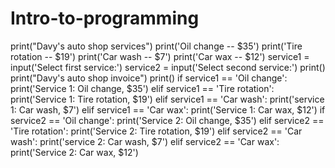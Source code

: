 # Intro-to-programming
print("Davy's auto shop services")
print('Oil change -- $35')
print('Tire rotation -- $19')
print('Car wash -- $7')
print('Car wax -- $12')
service1 = input('Select first service:')
service2 = input('Select second service:')
print()
print("Davy's auto shop invoice")
print()
if service1 == 'Oil change':
    print('Service 1: Oil change, $35')
elif service1 == 'Tire rotation':
    print('Service 1: Tire rotation, $19')
elif service1 == 'Car wash':
    print('service 1: Car wash, $7')
elif service1 == 'Car wax':
    print('Service 1: Car wax, $12')
if service2 == 'Oil change':
    print('Service 2: Oil change, $35')
elif service2 == 'Tire rotation':
    print('Service 2: Tire rotation, $19')
elif service2 == 'Car wash':
    print('service 2: Car wash, $7')
elif service2 == 'Car wax':
    print('Service 2: Car wax, $12')    
